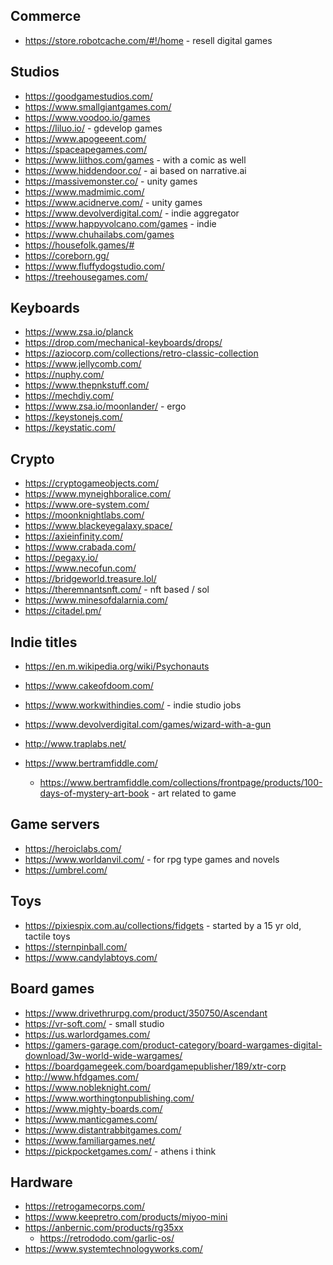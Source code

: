 ## Commerce

- https://store.robotcache.com/#!/home - resell digital games

## Studios

- https://goodgamestudios.com/
- https://www.smallgiantgames.com/
- https://www.voodoo.io/games
- https://liluo.io/ - gdevelop games
- https://www.apogeeent.com/
- https://spaceapegames.com/
- https://www.liithos.com/games - with a comic as well
- https://www.hiddendoor.co/ - ai based on narrative.ai
- https://massivemonster.co/ - unity games
- https://www.madmimic.com/
- https://www.acidnerve.com/ - unity games
- https://www.devolverdigital.com/ - indie aggregator
- https://www.happyvolcano.com/games - indie
- https://www.chuhailabs.com/games
- https://housefolk.games/#
- https://coreborn.gg/
- https://www.fluffydogstudio.com/
- https://treehousegames.com/


## Keyboards

- https://www.zsa.io/planck
- https://drop.com/mechanical-keyboards/drops/
- https://aziocorp.com/collections/retro-classic-collection
- https://www.jellycomb.com/
- https://nuphy.com/
- https://www.thepnkstuff.com/
- https://mechdiy.com/
- https://www.zsa.io/moonlander/ - ergo 
- https://keystonejs.com/
- https://keystatic.com/

## Crypto

- https://cryptogameobjects.com/
- https://www.myneighboralice.com/
- https://www.ore-system.com/
- https://moonknightlabs.com/
- https://www.blackeyegalaxy.space/
- https://axieinfinity.com/
- https://www.crabada.com/
- https://pegaxy.io/
- https://www.necofun.com/
- https://bridgeworld.treasure.lol/
- https://theremnantsnft.com/ - nft based / sol
- https://www.minesofdalarnia.com/
- https://citadel.pm/

## Indie titles

- https://en.m.wikipedia.org/wiki/Psychonauts
- https://www.cakeofdoom.com/

- https://www.workwithindies.com/ - indie studio jobs
- https://www.devolverdigital.com/games/wizard-with-a-gun
- http://www.traplabs.net/
- https://www.bertramfiddle.com/
    - https://www.bertramfiddle.com/collections/frontpage/products/100-days-of-mystery-art-book - art related to game

## Game servers

- https://heroiclabs.com/
- https://www.worldanvil.com/ - for rpg type games and novels
- https://umbrel.com/

## Toys

- https://pixiespix.com.au/collections/fidgets - started by a 15 yr old, tactile toys
- https://sternpinball.com/
- https://www.candylabtoys.com/

## Board games

- https://www.drivethrurpg.com/product/350750/Ascendant
- https://vr-soft.com/ - small studio
- https://us.warlordgames.com/
- https://gamers-garage.com/product-category/board-wargames-digital-download/3w-world-wide-wargames/
- https://boardgamegeek.com/boardgamepublisher/189/xtr-corp
- http://www.hfdgames.com/
- https://www.nobleknight.com/
- https://www.worthingtonpublishing.com/
- https://www.mighty-boards.com/
- https://www.manticgames.com/
- https://www.distantrabbitgames.com/
- https://www.familiargames.net/
- https://pickpocketgames.com/ - athens i think

## Hardware

- https://retrogamecorps.com/
- https://www.keepretro.com/products/miyoo-mini
- https://anbernic.com/products/rg35xx
    - https://retrododo.com/garlic-os/
- https://www.systemtechnologyworks.com/